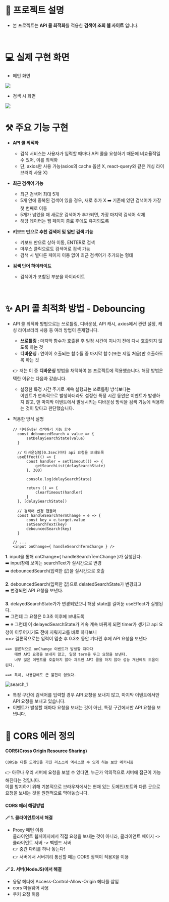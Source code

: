 # 🚀 프로젝트 설명
* 본 프로젝트는 **API 콜 최적화**를 적용한 **검색어 조회 웹 사이트** 입니다.

<br>

# 💻 실제 구현 화면
* 메인 화면
<img src="https://user-images.githubusercontent.com/112946860/229263441-2c9e789d-bcfd-4fe1-a061-e37766ee6da2.png" />

* 검색 시 화면
<img src="https://user-images.githubusercontent.com/112946860/229263490-8d9cade7-8153-4275-85da-775f3d2f76b3.png" />

<br>

# ⚒️ 주요 기능 구현
* **API 콜 최적화**
  * 검색 서비스는 사용자가 입력할 때마다 API 콜을 요청하기 때문에 비효율적일 수 있어, 이를 최적화
  * 단, axios만 사용 가능(axios의 cache 옵션 X, react-query와 같은 캐싱 라이브러리 사용 X)
  
* **최근 검색어 기능**
  * 최근 검색어 최대 5개
  * 5개 안에 중복된 검색어 있을 경우, 새로 추가 X ➡️ 기존에 있던 검색어가 가장 첫 번째로 이동
  * 5개가 넘었을 때 새로운 검색어가 추가되면, 가장 마지막 검색어 삭제
  * 해당 데이터는 웹 페이지 종료 후에도 유지되도록
  
* **키보드 만으로 추천 검색어 및 일반 검색 기능**
  * 키보드 만으로 상하 이동, ENTER로 검색
  * 마우스 클릭으로도 검색어로 검색 가능
  * 검색 시 별다른 페이지 이동 없이 최근 검색어가 추가되는 형태
  
* **검색 단어 하이라이트**
  * 검색어가 포함된 부분을 하이라이트
  
<br>
  
# ✨ API 콜 최적화 방법 - Debouncing
* API 콜 최적화 방법으로는 쓰로틀링, 디바운싱, API 캐시, axios에서 관련 설정, 캐싱 라이브러리 사용 등 여러 방법이 존재합니다.
  * **쓰로틀링** : 마지막 함수가 호출된 후 일정 시간이 지나기 전에 다시 호출되지 않도록 하는 것
  * **디바운싱** : 연이어 호출되는 함수들 중 마지막 함수(또는 제일 처음)만 호출하도록 하는 것

  👉 저는 이 중 **디바운싱** 방법을 채택하여 본 프로젝트에 적용했습니다. 해당 방법은 택한 이유는 다음과 같습니다.
    * 설정한 특정 시간 주기로 계쏙 실행되는 쓰로틀링 방식보다는 <br>이벤트가 연속적으로 발생하더라도 설정한 특정 시간 동안은 이벤트가 발생하지 않고, 맨 마지막 이벤트에서 발생시키는 디바운싱 방식을 검색 기능에 적용하는 것이 맞다고 판단했습니다.
    
* 적용한 방식 설명
  ```
  // 디바운싱된 검색하기 기능 함수
	const debouncedSearch = value => {
		setDelaySearchState(value)
	}

	// 디바운싱텀(0.3sec)마다 api 요청을 보내도록
	useEffect(() => {
		const handler = setTimeout(() => {
			getSearchList(delaySearchState)
		}, 300)

		console.log(delaySearchState)

		return () => {
			clearTimeout(handler)
		}
	}, [delaySearchState])

	// 검색어 변경 핸들러
	const handleSearchTermChange = e => {
		const key = e.target.value
		setSearchText(key)
		debouncedSearch(key)
	}
  
  // ...
  <input onChange={ handleSearchTermChange } />
  ```
  
**1**. input을 통해 onChange={ handleSearchTemChange }가 실행된다. <br>
    ➡️ input창에 보이는 searchText가 실시간으로 변경 <br>
    ➡️ debouncedSearch(입력한 값)을 실시간으로 호출 <br>
    <br>
**2**. debouncedSearch(입력한 값)으로 delatedSearchState가 변경되고 <br>
    ➡️ 변경되면 API 요청을 보낸다.<br>
    <br>
**3**. delayedSearchState가가 변경되었으니 해당 state를 걸어둔 useEffect가 실행된다.<br>
    ➡️ 그런데 그 요청은 0.3초 이후에 보내도록<br>
    ➡️ ※ 그런데 이 delayedSearchState가 계속 계속 바뀌게 되면 timer가 생기고 api 요청이 이루어지기도 전에 지워지고를 바로 하다보니<br>
        ==> 결론적으로는 입력이 멈춘 후 0.3초 동안 기다린 후에 API 요청을 보낸다<br>
    
    ==> 결론적으로 onChange 이벤트가 발생할 떄마다
        매번 API 요청을 보내지 않고, 일정 term을 두고 요청을 보낸다.
        너무 많은 이벤트를 호출하지 않아 과도한 API 콜을 하지 않아 성능 개선에도 도움이 된다.
     
    ==> 특히, 사용감에도 큰 불편이 없었다.
    
![search_1](https://user-images.githubusercontent.com/112946860/229265996-6eafbdc2-96f5-4fdd-9028-b439746c58d6.gif)

* 특정 구간에 검색어를 입력할 경우 API 요청을 보내지 않고, 마지막 이벤트에서만 API 요청을 보내고 있습니다.
* 이벤트가 발생할 때마다 요청을 보내는 것이 아닌, 특정 구간에서만 API 요청을 보냅니다.   

    
# 🔐 CORS 에러 정의
#### CORS(Cross Origin Resource Sharing)
    CORS는 다른 도메인을 가진 리소스에 엑세스할 수 있게 하는 보안 메커니즘
  👉 아무나 우리 서버에 요청을 보낼 수 있다면, 누군가 악의적으로 서버에 접근이 가능해진다는 것입니다.<br>
      이를 방지하기 위해 기본적으로 브라우저에서는 현재 있는 도메인/포트와 다른 곳으로 요청을 보내는 것을 원천적으로 막아놓습니다.
  <br>    
#### CORS 에러 해결방법
**🪄 1. 클라이언트에서 해결**<br />
  * Proxy 패턴 이용<br />
      클라이언트 웹페이지에서 직접 요청을 보내는 것이 아니라, 클라이언트 페이지 -> 클라이언트 서버 -> 백엔드 서버<br>
      👉 중간 다리를 하나 놓는다!<br>
      👉 서버에서 서버끼리 통신할 때는 CORS 정책이 적용X을 이용<br>
      
**🪄 2. 서버(NodeJS)에서 해결**<br />
  * 응답 헤더에 Access-Control-Allow-Origin 헤더를 삽입
  * cors 미들웨어 사용
  * 쿠키 요청 허용
    
  

